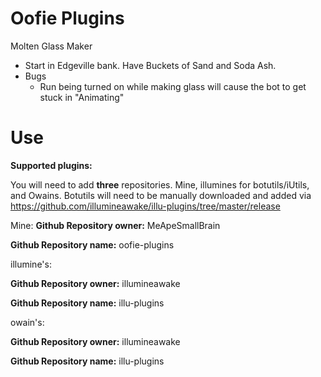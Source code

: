 # Oofie Plugins
Molten Glass Maker
- Start in Edgeville bank. Have Buckets of Sand and Soda Ash.
- Bugs
    - Run being turned on while making glass will cause the bot to get stuck in "Animating"

# Use

**Supported plugins:**

You will need to add **three** repositories. Mine, illumines for botutils/iUtils, and Owains.
Botutils will need to be manually downloaded and added via https://github.com/illumineawake/illu-plugins/tree/master/release

Mine:
**Github Repository owner:** MeApeSmallBrain

**Github Repository name:** oofie-plugins

illumine's:

**Github Repository owner:** illumineawake

**Github Repository name:** illu-plugins

owain's:

**Github Repository owner:** illumineawake

**Github Repository name:** illu-plugins
